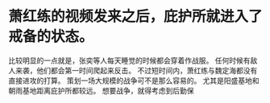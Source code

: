 # 萧红练的视频发来之后，庇护所就进入了戒备的状态。
比较明显的一点就是，张奕等人每天睡觉的时候都会穿着作战服。
任何时候有敌人来袭，他们都会第一时间爬起来反击。
不过短时间内，萧红练与魏定海都没有直接进攻的打算。
策划一场大规模的战争可不是那么容易的。
尤其是阳盛基地和朝雨基地距离庇护所都较远。
想要战争，就得考虑到后勤保

